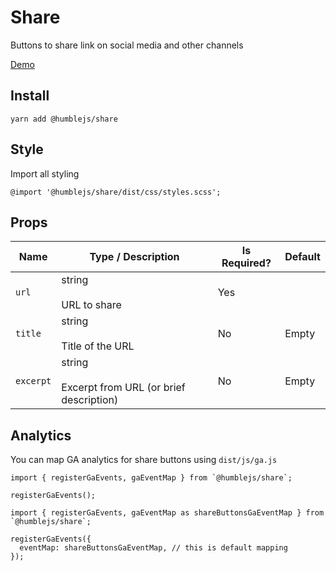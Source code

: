 # Share
Buttons to share link on social media and other channels

[Demo](https://humblejs.zuhd.org/pkg/share/demo)

## Install

```
yarn add @humblejs/share
```

## Style

Import all styling
```
@import '@humblejs/share/dist/css/styles.scss';
```


## Props

| **Name** | **Type / Description** | **Is Required?** | **Default** |
|-----------|----------|-------------|-------------|
| `url`    | string<br><br>URL to share      | Yes |  |
| `title`    | string<br><br>Title of the URL | No | Empty |
| `excerpt`    | string<br><br>Excerpt from URL (or brief description) | No | Empty |

## Analytics
You can map GA analytics for share buttons using `dist/js/ga.js`

```
import { registerGaEvents, gaEventMap } from `@humblejs/share`;

registerGaEvents();
```

```
import { registerGaEvents, gaEventMap as shareButtonsGaEventMap } from `@humblejs/share`;

registerGaEvents({
  eventMap: shareButtonsGaEventMap, // this is default mapping
});
```
